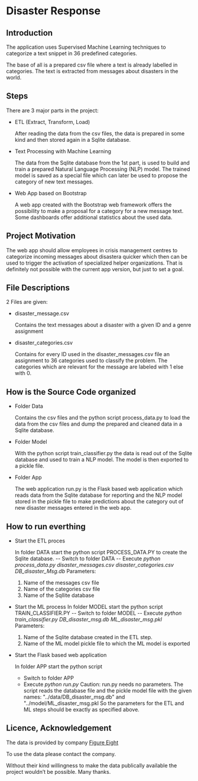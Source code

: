# Disaster Response 

## Introduction

The application uses Supervised Machine Learning techniques to categorize a text snippet in 36 predefined categories. 

The base of all is a prepared csv file where a text is already labelled in categories. The text is extracted from messages about disasters in the world. 

## Steps
There are 3 major parts in the project: 
- ETL (Extract, Transform, Load)

  After reading the data from the csv files, the data is prepared in some kind and then stored again in a Sqlite database. 
- Text Processing with Machine Learning 

  The data from the Sqlite database from the 1st part, is used to build and train a prepared Natural Language Processing (NLP) model. 
  The trained model is saved as a special file which can later be used to propose the category of new text messages.
- Web App based on Bootstrap

  A web app created with the Bootstrap web framework offers the possibility to make a proposal for a category for a new message text. 
  Some dashboards offer additional statistics about the used data.

## Project Motivation
The web app should allow employees in crisis management centres to categorize incoming messages about disastera quicker which then can be used to trigger the activation of specialized helper organizations. 
That is definitely not possible with the current app version, but just to set a goal. 

## File Descriptions
2 Files are given:
- disaster_message.csv

  Contains the text messages about a disaster with a given ID and a genre assignment
- disaster_categories.csv 

  Contains for every ID used in the disaster_messages.csv file an assignment to 36 categories used to classify the problem. 
  The categories which are relevant for the message are labeled with 1 else with 0. 
  
## How is the Source Code organized
- Folder Data

  Contains the csv files and the python script process_data.py to load the data from the csv files and 
  dump the prepared and cleaned data in a Sqlite database.
- Folder Model

  With the python script train_classifier.py the data is read out of the Sqlite database and used to train a NLP model. 
  The model is then exported to a pickle file.
- Folder App

  The web application run.py is the Flask based web application which reads data from the Sqlite database for reporting and
  the NLP model stored in the pickle file to make predictions about the category out of new disaster messages entered in the web app. 
  
## How to run everthing
- Start the ETL proces 

  In folder DATA start the python script PROCESS_DATA.PY to create the Sqlite database.
  -- Switch to folder DATA 
  -- Execute *python process_data.py disaster_messages.csv disaster_categories.csv DB_disaster_Msg.db*
     Parameters: 
     1. Name of the messages csv file
     2. Name of the categories csv file
     3. Name of the Sqllite database

- Start the ML process
  In folder MODEL start the python script TRAIN_CLASSIFIER.PY 
  -- Switch to folder MODEL
  -- Execute *python train_classifier.py DB_disaster_msg.db ML_disaster_msg.pkl*
     Parameters:
     1. Name of the Sqlite database created in the ETL step. 
     2. Name of the ML model pickle file to which the ML model is exported

- Start the Flask based web application 

  In folder APP start the python script 
  - Switch to folder APP
  - Execute *python run.py* 
    Caution: run.py needs no parameters. The script reads the database file and the pickle model file 
    with the given names: "../data/DB_disaster_msg.db" and "../model/ML_disaster_msg.pkl
    So the parameters for the ETL and ML steps should be exactly as specified above.

## Licence, Acknowledgement
The data is provided by company [Figure Eight]( https://www.figure-eight.com/ )  

To use the data please contact the company.

Without their kind willingness to make the data publically available the project wouldn’t be possible. Many thanks.
